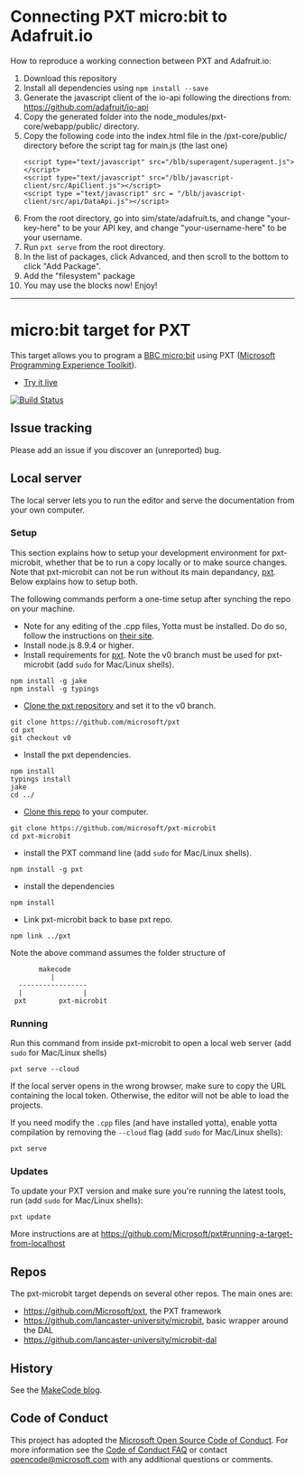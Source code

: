 # Connecting PXT micro:bit to Adafruit.io
How to reproduce a working connection between PXT and Adafruit.io:
1. Download this repository
2. Install all dependencies using ```npm install --save ```
3. Generate the javascript client of the io-api following the directions from: https://github.com/adafruit/io-api
4. Copy the generated folder into the node_modules/pxt-core/webapp/public/ directory.
5. Copy the following code into the index.html file in the /pxt-core/public/ directory before the script tag for main.js (the last one)
    ```
    <script type="text/javascript" src="/blb/superagent/superagent.js"></script>
    <script type="text/javascript" src="/blb/javascript-client/src/ApiClient.js"></script>
    <script type ="text/javascript" src = "/blb/javascript-client/src/api/DataApi.js"></script>
    ```
6. From the root directory, go into sim/state/adafruit.ts, and change "your-key-here" to be your API key, and change "your-username-here" to be your username.
7. Run ```pxt serve``` from the root directory.
8. In the list of packages, click Advanced, and then scroll to the bottom to click "Add Package". 
9. Add the "filesystem" package
10. You may use the blocks now! Enjoy!



---------------
# micro:bit target for PXT

This target allows you to program a [BBC micro:bit](https://microbit.org/) using 
PXT ([Microsoft Programming Experience Toolkit](https://github.com/Microsoft/pxt)).

* [Try it live](https://makecode.microbit.org)

[![Build Status](https://travis-ci.org/Microsoft/pxt-microbit.svg?branch=master)](https://travis-ci.org/Microsoft/pxt-microbit)

## Issue tracking

Please add an issue if you discover an (unreported) bug.

## Local server

The local server lets you to run the editor and serve the documentation from your own computer.

### Setup   
This section explains how to setup your development environment for pxt-microbit, whether that be to run a copy locally or to make source changes.    
Note that pxt-microbit can not be run without its main depandancy, [pxt](https://github.com/Microsoft/pxt). Below explains how to setup both.      

The following commands perform a one-time setup after synching the repo on your machine.
* Note for any editing of the .cpp files, Yotta must be installed. Do do so, follow the instructions on [their site](http://docs.yottabuild.org/).
* Install node.js 8.9.4 or higher.
* Install requirements for [pxt](https://github.com/Microsoft/pxt). Note the v0 branch must be used for pxt-microbit (add ``sudo`` for Mac/Linux shells).
```
npm install -g jake
npm install -g typings
```

* [Clone the pxt repository](https://help.github.com/articles/cloning-a-repository/) and set it to the v0 branch.
```
git clone https://github.com/microsoft/pxt
cd pxt
git checkout v0
```

* Install the pxt dependencies.
```
npm install
typings install
jake
cd ../
```

* [Clone this repo](https://help.github.com/articles/cloning-a-repository/) to your computer.
```
git clone https://github.com/microsoft/pxt-microbit
cd pxt-microbit
```
* install the PXT command line (add ``sudo`` for Mac/Linux shells).
```
npm install -g pxt
```
* install the dependencies
```
npm install

```

* Link pxt-microbit back to base pxt repo.
```
npm link ../pxt
```
Note the above command assumes the folder structure of   
```
       makecode
          |
  -----------------
  |               |
 pxt        pxt-microbit
 ```

### Running

Run this command from inside pxt-microbit to open a local web server (add ``sudo`` for Mac/Linux shells)
```
pxt serve --cloud
```
If the local server opens in the wrong browser, make sure to copy the URL containing the local token. 
Otherwise, the editor will not be able to load the projects.

If you need modify the `.cpp` files (and have installed yotta), enable yotta compilation by removing the ```--cloud``` flag (add ``sudo`` for Mac/Linux shells):
```
pxt serve
```

### Updates

To update your PXT version and make sure you're running the latest tools, run (add ``sudo`` for Mac/Linux shells):
```
pxt update
```

More instructions are at https://github.com/Microsoft/pxt#running-a-target-from-localhost

## Repos 

The pxt-microbit target depends on several other repos. The main ones are:
- https://github.com/Microsoft/pxt, the PXT framework
- https://github.com/lancaster-university/microbit, basic wrapper around the DAL
- https://github.com/lancaster-university/microbit-dal

## History

See the [MakeCode blog](https://makecode.com/blog).

## Code of Conduct

This project has adopted the [Microsoft Open Source Code of Conduct](https://opensource.microsoft.com/codeofconduct/). For more information see the [Code of Conduct FAQ](https://opensource.microsoft.com/codeofconduct/faq/) or contact [opencode@microsoft.com](mailto:opencode@microsoft.com) with any additional questions or comments.
